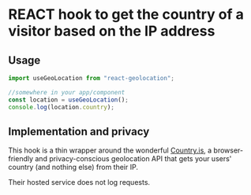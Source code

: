 # REACT hook to get the country of a visitor based on the IP address

## Usage

```javascript
import useGeoLocation from "react-geolocation";

//somewhere in your app/component
const location = useGeoLocation();
console.log(location.country);
```

## Implementation and privacy

This hook is a thin wrapper around the wonderful [Country.is](https://country.is), a browser-friendly and privacy-conscious geolocation API that gets your users' country (and nothing else) from their IP.

Their hosted service does not log requests.
